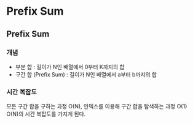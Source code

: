 # Prefix Sum

## Prefix Sum

### 개념  

- 부분 합 : 길이가 N인 배열에서 0부터 K까지의 합  
- 구간 합 (Prefix Sum) : 길이가 N인 배열에서 a부터 b까지의 합

### 시간 복잡도  

모든 구간 합을 구하는 과정 O(N), 인덱스를 이용해 구간 합을 탐색하는 과정 O(1)  
O(N)의 시간 복잡도를 가지게 된다.
